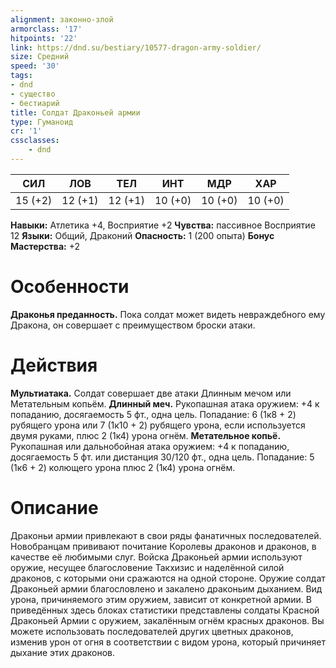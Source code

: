 ```yaml
---
alignment: законно-злой
armorclass: '17'
hitpoints: '22'
link: https://dnd.su/bestiary/10577-dragon-army-soldier/
size: Средний
speed: '30'
tags:
- dnd
- существо
- бестиарий
title: Солдат Драконьей армии
type: Гуманоид
cr: '1'
cssclasses:
    - dnd
---
```



| СИЛ | ЛОВ | ТЕЛ | ИНТ | МДР | ХАР |
|---|---|---|---|---|---|
| 15 (+2) | 12 (+1) | 12 (+1) | 10 (+0) | 10 (+0) | 10 (+0) |
**Навыки:** Атлетика +4, Восприятие +2
**Чувства:** пассивное Восприятие 12
**Языки:** Общий, Драконий
**Опасность:** 1 (200 опыта)
**Бонус Мастерства:** +2


# Особенности
**Драконья преданность.** Пока солдат может видеть невраждебного ему Дракона, он совершает с преимуществом броски атаки.


# Действия
**Мультиатака.** Солдат совершает две атаки Длинным мечом или Метательным копьём.
**Длинный меч.** Рукопашная атака оружием: +4 к попаданию, досягаемость 5 фт., одна цель. Попадание: 6 (1к8 + 2) рубящего урона или 7 (1к10 + 2) рубящего урона, если используется двумя руками, плюс 2 (1к4) урона огнём.
**Метательное копьё.** Рукопашная или дальнобойная атака оружием: +4 к попаданию, досягаемость 5 фт. или дистанция 30/120 фт., одна цель. Попадание: 5 (1к6 + 2) колющего урона плюс 2 (1к4) урона огнём.


# Описание
Драконьи армии привлекают в свои ряды фанатичных последователей. Новобранцам прививают почитание Королевы драконов и драконов, в качестве её любимыми слуг. Войска Драконьей армии используют оружие, несущее благословение Такхизис и наделённой силой драконов, с которыми они сражаются на одной стороне. Оружие солдат Драконьей армии благословлено и закалено драконьим дыханием. Вид урона, причиняемого этим оружием, зависит от конкретной армии. В приведённых здесь блоках статистики представлены солдаты Красной Драконьей Армии с оружием, закалённым огнём красных драконов. Вы можете использовать последователей других цветных драконов, изменив урон от огня в соответствии с видом урона, который причиняет дыхание этих драконов.